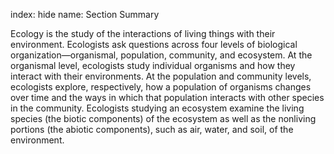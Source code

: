 index: hide
name: Section Summary

Ecology is the study of the interactions of living things with their environment. Ecologists ask questions across four levels of biological organization—organismal, population, community, and ecosystem. At the organismal level, ecologists study individual organisms and how they interact with their environments. At the population and community levels, ecologists explore, respectively, how a population of organisms changes over time and the ways in which that population interacts with other species in the community. Ecologists studying an ecosystem examine the living species (the biotic components) of the ecosystem as well as the nonliving portions (the abiotic components), such as air, water, and soil, of the environment.

